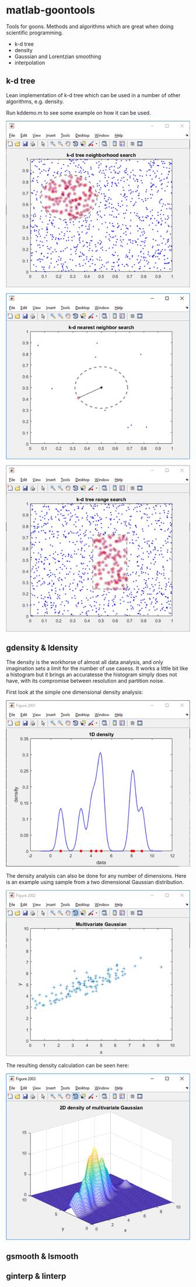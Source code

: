 # matlab-goontools
Tools for goons. Methods and algorithms which are great when doing scientific programming.

- k-d tree
- density
- Gaussian and Lorentzian smoothing
- interpolation

## k-d tree ##

Lean implementation of k-d tree which can be used in a number of other algorithms, e.g. density.

Run kddemo.m to see some example on how it can be used.

<p align="center"> 
<img src="https://github.com/urban-eriksson/matlab-goontools/blob/master/images/KDneighbors.PNG">
</p>

<p align="center"> 
<img src="https://github.com/urban-eriksson/matlab-goontools/blob/master/images/KDnearest.PNG">
</p>

<p align="center"> 
<img src="https://github.com/urban-eriksson/matlab-goontools/blob/master/images/KDrange.PNG">
</p>


## gdensity & ldensity ##

The density is the workhorse of almost all data analysis, and only imagination sets a limit for the number of use casess. It works a little bit like a histogram but it brings an accuratesse the histogram simply does not have, with its compromise between resolution and partition noise.

First look at the simple one dimensional density analysis:

<p align="center"> 
<img src="https://github.com/urban-eriksson/matlab-goontools/blob/master/images/1Ddensity.PNG">
</p>

The density analysis can also be done for any number of dimensions. Here is an example using sample from a two dimensional Gaussian distribution.

<p align="center"> 
<img src="https://github.com/urban-eriksson/matlab-goontools/blob/master/images/multivariate_gaussian.PNG">
</p>

The resulting density calculation can be seen here:

<p align="center"> 
<img src="https://github.com/urban-eriksson/matlab-goontools/blob/master/images/2Ddensity.PNG">
</p>


## gsmooth & lsmooth ##

## ginterp & linterp ##

